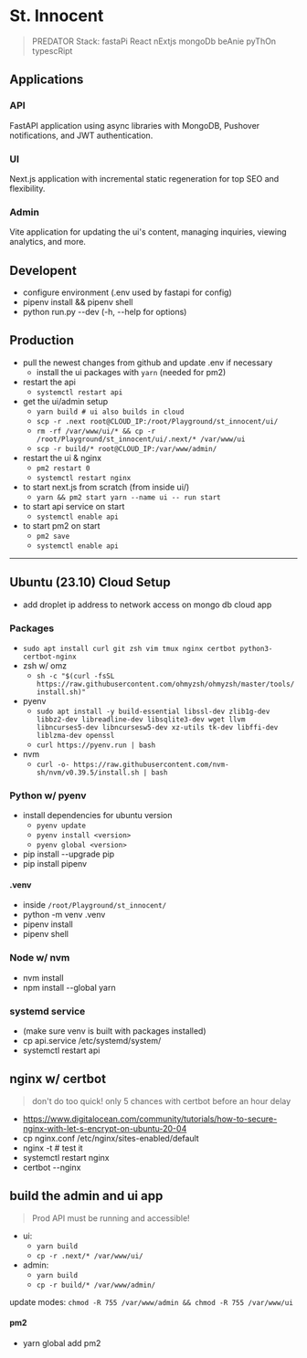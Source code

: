 # St. Innocent

> PREDATOR Stack: fastaPi React nExtjs mongoDb beAnie pyThOn typescRipt

## Applications 

### API

FastAPI application using async libraries with MongoDB, Pushover notifications, and JWT authentication.

### UI

Next.js application with incremental static regeneration for top SEO and flexibility.

### Admin

Vite application for updating the ui's content, managing inquiries, viewing analytics, and more.

## Developent

* configure environment (.env used by fastapi for config)
* pipenv install && pipenv shell
* python run.py --dev (-h, --help for options)

## Production

* pull the newest changes from github and update .env if necessary
    * install the ui packages with `yarn` (needed for pm2)
* restart the api
    * `systemctl restart api`
* get the ui/admin setup
    * `yarn build # ui also builds in cloud`
    * `scp -r .next root@CLOUD_IP:/root/Playground/st_innocent/ui/`
    * `rm -rf /var/www/ui/* && cp -r /root/Playground/st_innocent/ui/.next/* /var/www/ui`
    * `scp -r build/* root@CLOUD_IP:/var/www/admin/`
* restart the ui & nginx
    * `pm2 restart 0`
    * `systemctl restart nginx`
* to start next.js from scratch (from inside ui/)
    * `yarn && pm2 start yarn --name ui -- run start`
* to start api service on start 
    * `systemctl enable api`
* to start pm2 on start 
    * `pm2 save`
    * `systemctl enable api`

---

## Ubuntu (23.10) Cloud Setup

- add droplet ip address to network access on mongo db cloud app

### Packages

- `sudo apt install curl git zsh vim tmux nginx certbot python3-certbot-nginx`
- zsh w/ omz
    - `sh -c "$(curl -fsSL https://raw.githubusercontent.com/ohmyzsh/ohmyzsh/master/tools/install.sh)"`
- pyenv
    - `sudo apt install -y build-essential libssl-dev zlib1g-dev libbz2-dev libreadline-dev libsqlite3-dev wget llvm libncurses5-dev libncursesw5-dev xz-utils tk-dev libffi-dev liblzma-dev openssl`
    - `curl https://pyenv.run | bash`
- nvm
    - `curl -o- https://raw.githubusercontent.com/nvm-sh/nvm/v0.39.5/install.sh | bash`

### Python w/ pyenv

- install dependencies for ubuntu version
    - `pyenv update`
    - `pyenv install <version>`
    - `pyenv global <version>`
- pip install --upgrade pip
- pip install pipenv

#### .venv

- inside `/root/Playground/st_innocent/`
- python -m venv .venv
- pipenv install
- pipenv shell

### Node w/ nvm

- nvm install <version>
- npm install --global yarn

### systemd service

- (make sure venv is built with packages installed)
- cp api.service /etc/systemd/system/
- systemctl restart api

## nginx w/ certbot

> don't do too quick! only 5 chances with certbot before an hour delay

- https://www.digitalocean.com/community/tutorials/how-to-secure-nginx-with-let-s-encrypt-on-ubuntu-20-04
- cp nginx.conf /etc/nginx/sites-enabled/default
- nginx -t # test it
- systemctl restart nginx
- certbot --nginx

## build the admin and ui app

> Prod API must be running and accessible!

- ui:
    - `yarn build`
    - `cp -r .next/* /var/www/ui/`
- admin:
    - `yarn build`
    - `cp -r build/* /var/www/admin/`

update modes: `chmod -R 755 /var/www/admin && chmod -R 755 /var/www/ui`

#### pm2 

- yarn global add pm2
